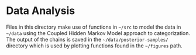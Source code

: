 # Data Analysis

Files in this directory make use of functions in `~/src` to model the data in 
`~/data` using the Coupled Hidden Markov Model approach to categorization. The
output of the chains is saved in the `~/data/posterior-samples/` directory which 
is used by plotting functions found in the `~/figures` path.